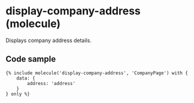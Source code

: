 # display-company-address (molecule)

Displays company address details.

## Code sample

```
{% include molecule('display-company-address', 'CompanyPage') with {
    data: {
        address: 'address'
    }
} only %}
```
